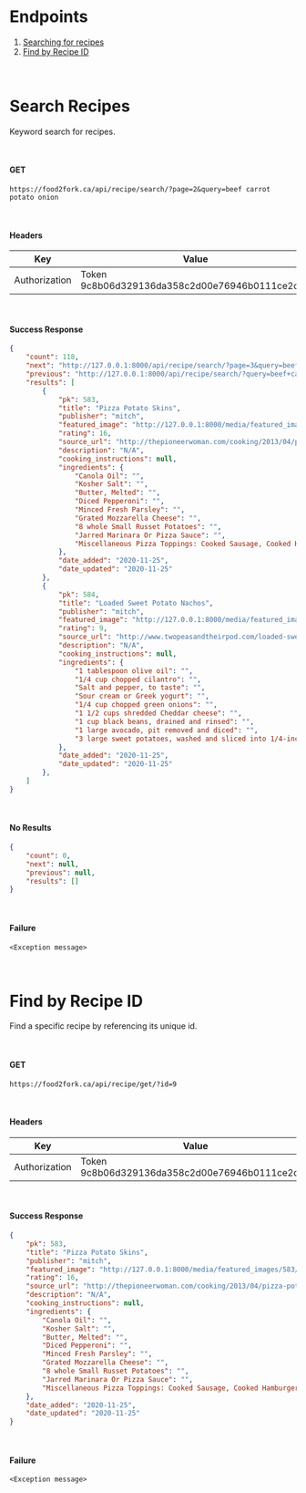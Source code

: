 # Endpoints
1. [Searching for recipes](#Search-Recipes)
1. [Find by Recipe ID](#Find-by-Recipe-ID)

<br>

# Search Recipes
Keyword search for recipes.

<br>

#### GET 
```
https://food2fork.ca/api/recipe/search/?page=2&query=beef carrot potato onion
```

<br>

#### Headers
| Key | Value |
|-----|-------|
| Authorization | Token 9c8b06d329136da358c2d00e76946b0111ce2c48|

<br>

#### Success Response
```json
{
    "count": 118,
    "next": "http://127.0.0.1:8000/api/recipe/search/?page=3&query=beef+carrot+potato+onion",
    "previous": "http://127.0.0.1:8000/api/recipe/search/?query=beef+carrot+potato+onion",
    "results": [
        {
            "pk": 583,
            "title": "Pizza Potato Skins",
            "publisher": "mitch",
            "featured_image": "http://127.0.0.1:8000/media/featured_images/583/featured_image.png",
            "rating": 16,
            "source_url": "http://thepioneerwoman.com/cooking/2013/04/pizza-potato-skins/",
            "description": "N/A",
            "cooking_instructions": null,
            "ingredients": {
                "Canola Oil": "",
                "Kosher Salt": "",
                "Butter, Melted": "",
                "Diced Pepperoni": "",
                "Minced Fresh Parsley": "",
                "Grated Mozzarella Cheese": "",
                "8 whole Small Russet Potatoes": "",
                "Jarred Marinara Or Pizza Sauce": "",
                "Miscellaneous Pizza Toppings: Cooked Sausage, Cooked Hamburger, Diced Bell Pepper, Diced Onion, Diced Mushrooms, Diced Canadian Bacon, Etc.": ""
            },
            "date_added": "2020-11-25",
            "date_updated": "2020-11-25"
        },
        {
            "pk": 584,
            "title": "Loaded Sweet Potato Nachos",
            "publisher": "mitch",
            "featured_image": "http://127.0.0.1:8000/media/featured_images/584/featured_image.png",
            "rating": 9,
            "source_url": "http://www.twopeasandtheirpod.com/loaded-sweet-potato-nachos/",
            "description": "N/A",
            "cooking_instructions": null,
            "ingredients": {
                "1 tablespoon olive oil": "",
                "1/4 cup chopped cilantro": "",
                "Salt and pepper, to taste": "",
                "Sour cream or Greek yogurt": "",
                "1/4 cup chopped green onions": "",
                "1 1/2 cups shredded Cheddar cheese": "",
                "1 cup black beans, drained and rinsed": "",
                "1 large avocado, pit removed and diced": "",
                "3 large sweet potatoes, washed and sliced into 1/4-inch rounds": ""
            },
            "date_added": "2020-11-25",
            "date_updated": "2020-11-25"
        },
	]
}
```

<br>

#### No Results
```json
{
    "count": 0,
    "next": null,
    "previous": null,
    "results": []
}
```

<br>

#### Failure
```
<Exception message>
```

<br>

# Find by Recipe ID
Find a specific recipe by referencing its unique id.

<br>

#### GET 
```
https://food2fork.ca/api/recipe/get/?id=9
```

<br>

#### Headers
| Key | Value |
|-----|-------|
| Authorization | Token 9c8b06d329136da358c2d00e76946b0111ce2c48|

<br>

#### Success Response
```json
{
    "pk": 583,
    "title": "Pizza Potato Skins",
    "publisher": "mitch",
    "featured_image": "http://127.0.0.1:8000/media/featured_images/583/featured_image.png",
    "rating": 16,
    "source_url": "http://thepioneerwoman.com/cooking/2013/04/pizza-potato-skins/",
    "description": "N/A",
    "cooking_instructions": null,
    "ingredients": {
        "Canola Oil": "",
        "Kosher Salt": "",
        "Butter, Melted": "",
        "Diced Pepperoni": "",
        "Minced Fresh Parsley": "",
        "Grated Mozzarella Cheese": "",
        "8 whole Small Russet Potatoes": "",
        "Jarred Marinara Or Pizza Sauce": "",
        "Miscellaneous Pizza Toppings: Cooked Sausage, Cooked Hamburger, Diced Bell Pepper, Diced Onion, Diced Mushrooms, Diced Canadian Bacon, Etc.": ""
    },
    "date_added": "2020-11-25",
    "date_updated": "2020-11-25"
}
```

<br>

#### Failure
```
<Exception message>
```


